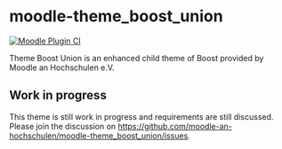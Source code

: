 moodle-theme_boost_union
========================

[![Moodle Plugin CI](https://github.com/moodle-an-hochschulen/moodle-theme_boost_union/workflows/Moodle%20Plugin%20CI/badge.svg?branch=main)](https://github.com/moodle-an-hochschulen/moodle-theme_boost_union/actions?query=workflow%3A%22Moodle+Plugin+CI%22+branch%3Amain)

Theme Boost Union is an enhanced child theme of Boost provided by Moodle an Hochschulen e.V.


Work in progress
----------------

This theme is still work in progress and requirements are still discussed.
Please join the discussion on https://github.com/moodle-an-hochschulen/moodle-theme_boost_union/issues.
